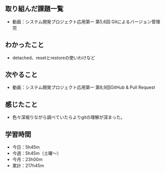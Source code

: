  ## 取り組んだ課題一覧
- 動画：システム開発プロジェクト応用第一 第5,6回 Gitによるバージョン管理 完
## わかったこと
- detached、resetとrestoreの使いわけなど
## 次やること
- 動画：システム開発プロジェクト応用第一 第8,9回GitHub & Pull Request
## 感じたこと
- 色々深堀りながら調べていたらよりgitの理解が深まった。
## 学習時間
- 今日：5h45m
- 今週：5h45m（土曜〜）
- 今月：23h00m
- 累計：217h45m